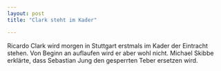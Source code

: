 ```yaml
---
layout: post
title: "Clark steht im Kader"

---
```


Ricardo Clark wird morgen in Stuttgart erstmals im Kader der Eintracht stehen. Von Beginn an auflaufen wird er aber wohl nicht. Michael Skibbe erklärte, dass Sebastian Jung den gesperrten Teber ersetzen wird. 


